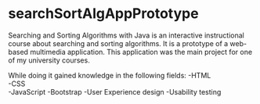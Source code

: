 # searchSortAlgAppPrototype
Searching and Sorting Algorithms with Java is an interactive instructional course about
searching and sorting algorithms. It is a prototype of a web-based multimedia application.
This application was the main project for one of my university courses.

While doing it gained knowledge in the following fields:
-HTML <br/>
-CSS <br/>
-JavaScript
-Bootstrap
-User Experience design
-Usability testing
